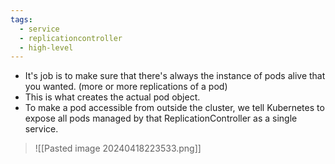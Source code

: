 ```yaml
---
tags:
  - service
  - replicationcontroller
  - high-level
---
```


- It's job is to make sure that there's always the instance of pods alive that you wanted. (more or more replications of a pod)
- This is what creates the actual pod object.
- To make a pod accessible from outside the cluster, we tell Kubernetes to expose all pods managed by that ReplicationController as a single service.

>![[Pasted image 20240418223533.png]]

